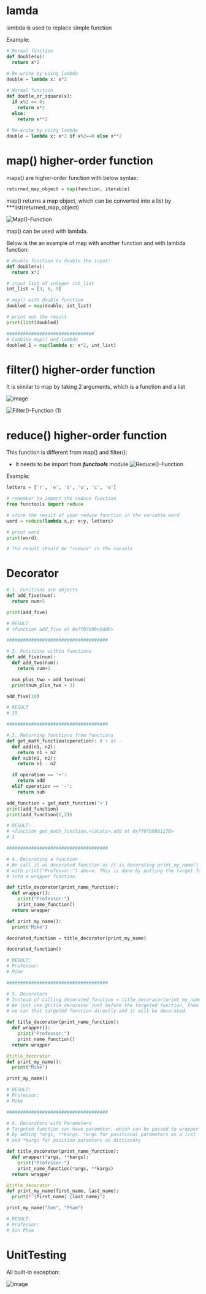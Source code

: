 # lamda
lambda is used to replace simple function

Example:
```Python
# Normal function
def double(x):
  return x*2
  
# Re-write by using lambda
double = lambda x: x*2
```
```Python
# Normal function
def double_or_square(x):
  if x%2 == 0:
    return x*2
  else:
    return x**2
  
# Re-write by using lambda
double = lambda x: x*2 if x%2==0 else x**2
```

# map() higher-order function

maps() are higher-order function with below syntax:

```Python
returned_map_object = map(function, iterable)
```

map() returns a map object, which can be converted into a list by ***list(returned_map_object)

![Map()-Function](https://user-images.githubusercontent.com/79841341/129447756-46aba022-f828-40f4-9a0a-410756fbb131.gif)

map() can be used with lambda.

Below is the an example of map with another function and with lambda function:

```Python
# double function to double the input:
def double(x):
  return x*2

# input list of integer int_list
int_list = [3, 6, 9]

# map() with double function
doubled = map(double, int_list)

# print out the result
print(list(doubled)

################################
# Combine map() and lambda
doubled_1 = map(lambda x: x*2, int_list)
```

# filter() higher-order function

It is similar to map by taking 2 arguments, which is a function and a list

![image](https://user-images.githubusercontent.com/79841341/129448975-865f27a1-1b13-4dfc-a96d-638cf5316d75.png)

![Filter()-Function (1)](https://user-images.githubusercontent.com/79841341/129448997-24ea6dcf-54bf-4c0d-8d07-91475e26e6cb.gif)

# reduce() higher-order function

This function is different from map() and filter():
- It needs to be import from ***functools*** module
![Reduce()-Function](https://user-images.githubusercontent.com/79841341/129449142-50872890-8347-43ad-9593-2fdee4dca8a7.gif)

Example:

```Python
letters = ['r', 'e', 'd', 'u', 'c', 'e']

# remember to import the reduce function
from functools import reduce

# store the result of your reduce function in the variable word
word = reduce(lambda x,y: x+y, letters)

# print word
print(word)

# The result should be "reduce" in the console
```

# Decorator

```Python
# 1. Functions are objects
def add_five(num):
  return num+5

print(add_five)

# RESULT
# <function add_five at 0x7f07b9bc8dd0>

#####################################

# 2. Functions within functions
def add_five(num):
  def add_two(num):
    return num+2

  num_plus_two = add_two(num)
  print(num_plus_two + 3)

add_five(10)

# RESULT
# 15

#####################################

# 3. Returning functions from functions
def get_math_function(operation): # + or -
  def add(n1, n2):
    return n1 + n2
  def sub(n1, n2):
    return n1 - n2

  if operation == '+':
    return add
  elif operation == '-':
    return sub

add_function = get_math_function('+')
print(add_function)
print(add_function(1,2))

# RESULT:
# <function get_math_function.<locals>.add at 0x7f07b9bb1170>
# 3

#####################################

# 4. Decorating a function
# We call it as decorated function as it is decorating print_my_name() function
# with print("Professor:") above. This is done by putting the target function
# into a wrapper function.

def title_decorator(print_name_function):
  def wrapper():
    print("Professor:")
    print_name_function()
  return wrapper

def print_my_name():
  print("Mike")

decorated_function = title_decorator(print_my_name)

decorated_function()

# RESULT:
# Professor:
# Mike

#####################################

# 5. Decorators
# Instead of calling decorated_function = title_decorator(print_my_name)
# We just use @title_decorator just before the targeted function, then
# we can that targeted function directly and it will be decorated.

def title_decorator(print_name_function):
  def wrapper():
    print("Professor:")
    print_name_function()
  return wrapper

@title_decorator
def print_my_name():
  print("Mike")

print_my_name()

# RESULT:
# Professor:
# Mike

#####################################

# 6. Decorators with Parameters
# Targeted function can have parameter, which can be passed to wrapper
# by adding *args, **kargs. *args for positional parameters as a list
# and *kargs for position paramters as dictionary

def title_decorator(print_name_function):
  def wrapper(*args, **kargs):
    print("Professor:")
    print_name_function(*args, **kargs)
  return wrapper

@title_decorator
def print_my_name(first_name, last_name):
  print(f"{first_name} {last_name}")

print_my_name("Son", "Pham")

# RESULT:
# Professor:
# Son Pham
```

# UnitTesting
All built-in exception:

![image](https://user-images.githubusercontent.com/79841341/146136063-6541b89c-ea6a-455d-aa66-24a01c4ee97e.png)



